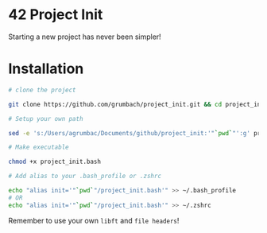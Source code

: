# 42 Project Init

Starting a new project has never been simpler!

# Installation

```bash
# clone the project

git clone https://github.com/grumbach/project_init.git && cd project_init

# Setup your own path

sed -e 's:/Users/agrumbac/Documents/github/project_init:'"`pwd`"':g' project_init.bash > .TMP && mv -f .TMP project_init.bash

# Make executable

chmod +x project_init.bash

# Add alias to your .bash_profile or .zshrc

echo "alias init='"`pwd`"/project_init.bash'" >> ~/.bash_profile
# OR
echo "alias init='"`pwd`"/project_init.bash'" >> ~/.zshrc
```

Remember to use your own ```libft``` and ```file headers```!
